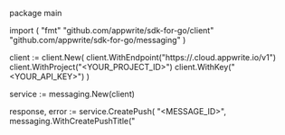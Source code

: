 package main

import (
    "fmt"
    "github.com/appwrite/sdk-for-go/client"
    "github.com/appwrite/sdk-for-go/messaging"
)

client := client.New(
    client.WithEndpoint("https://<REGION>.cloud.appwrite.io/v1")
    client.WithProject("<YOUR_PROJECT_ID>")
    client.WithKey("<YOUR_API_KEY>")
)

service := messaging.New(client)

response, error := service.CreatePush(
    "<MESSAGE_ID>",
    messaging.WithCreatePushTitle("<TITLE>"),
    messaging.WithCreatePushBody("<BODY>"),
    messaging.WithCreatePushTopics([]interface{}{}),
    messaging.WithCreatePushUsers([]interface{}{}),
    messaging.WithCreatePushTargets([]interface{}{}),
    messaging.WithCreatePushData(map[string]interface{}{}),
    messaging.WithCreatePushAction("<ACTION>"),
    messaging.WithCreatePushImage("[ID1:ID2]"),
    messaging.WithCreatePushIcon("<ICON>"),
    messaging.WithCreatePushSound("<SOUND>"),
    messaging.WithCreatePushColor("<COLOR>"),
    messaging.WithCreatePushTag("<TAG>"),
    messaging.WithCreatePushBadge(0),
    messaging.WithCreatePushDraft(false),
    messaging.WithCreatePushScheduledAt(""),
    messaging.WithCreatePushContentAvailable(false),
    messaging.WithCreatePushCritical(false),
    messaging.WithCreatePushPriority("normal"),
)
